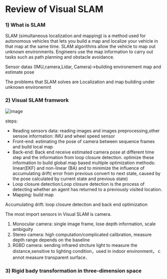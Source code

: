 # Review of Visual SLAM

### 1) What is SLAM
SLAM (simultaneous localization and mapping) is a method used for autonomous vehicles that lets you build a map and localize your vehicle in that map at the same time. SLAM algorithms allow the vehicle to map out unknown environments. Engineers use the map information  to carry out tasks such as path planning and obstacle avoidance.

Sensor datas (IMU,camera,Lidar, Camera)->building environement map and estimate pose 

The problems that SLAM solves are Localization and map building under unknown environemnt

### 2) Visual SLAM framwork


   ![image](https://user-images.githubusercontent.com/63558665/119078880-0ba52400-b9c5-11eb-8dc3-0b0b6e667dfd.png)

steps:
* Reading sensors data: reading images and images preprocessing,other sensoe information: IMU and wheel speed sensor
* Front-end: estimating the pose of camera between sequence frames and build local map
* Back-end: Back end receive estimated camera pose at different time step and the information from loop closure detection. optimize these information to build global map based multiple optimization methods: linear(EKF) and non-linear (BA) and to minimize the influence of accumulating drift( error from previous convert to next state, caused by the pose calculated by current state and previous state)
* Loop closure detection:Loop closure detection is the process of detecting whether an agent has returned to a previously visited location.
* Mapping: build map

Accumulating drift: loop closure detection and back end optimization

The most import sensors in Visual SLAM is camera.
1. Monocular camera: single image frame, lose depth information, scale ambiguity
2. Stereo camera: high computation/complicated calibration, measure depth range depends on the baseline
3. RGBD camera: sending infrared strcture light to measure the distance,sensitive to lighting condition，used in indoor environment，ｃannot measure transparent surface．

### 3) Rigid bady transformation in three-dimension space
